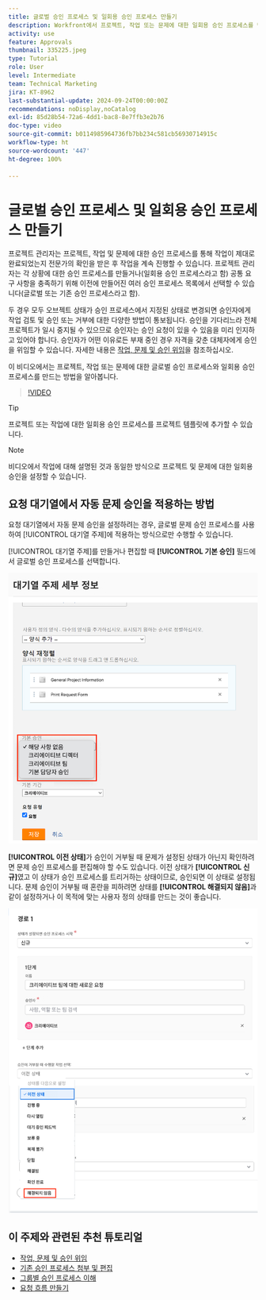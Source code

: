 ```yaml
---
title: 글로벌 승인 프로세스 및 일회용 승인 프로세스 만들기
description: Workfront에서 프로젝트, 작업 또는 문제에 대한 일회용 승인 프로세스를 만드는 방법을 알아봅니다.
activity: use
feature: Approvals
thumbnail: 335225.jpeg
type: Tutorial
role: User
level: Intermediate
team: Technical Marketing
jira: KT-8962
last-substantial-update: 2024-09-24T00:00:00Z
recommendations: noDisplay,noCatalog
exl-id: 85d28b54-72a6-4dd1-bac8-8e7ffb3e2b76
doc-type: video
source-git-commit: b0114985964736fb7bb234c581cb56930714915c
workflow-type: ht
source-wordcount: '447'
ht-degree: 100%

---
```


# 글로벌 승인 프로세스 및 일회용 승인 프로세스 만들기

프로젝트 관리자는 프로젝트, 작업 및 문제에 대한 승인 프로세스를 통해 작업이 제대로 완료되었는지 전문가의 확인을 받은 후 작업을 계속 진행할 수 있습니다. 프로젝트 관리자는 각 상황에 대한 승인 프로세스를 만들거나(일회용 승인 프로세스라고 함) 공통 요구 사항을 충족하기 위해 이전에 만들어진 여러 승인 프로세스 목록에서 선택할 수 있습니다(글로벌 또는 기존 승인 프로세스라고 함).

두 경우 모두 오브젝트 상태가 승인 프로세스에서 지정된 상태로 변경되면 승인자에게 작업 검토 및 승인 또는 거부에 대한 다양한 방법이 통보됩니다. 승인을 기다리느라 전체 프로젝트가 일시 중지될 수 있으므로 승인자는 승인 요청이 있을 수 있음을 미리 인지하고 있어야 합니다. 승인자가 어떤 이유로든 부재 중인 경우 자격을 갖춘 대체자에게 승인을 위임할 수 있습니다. 자세한 내용은 [작업, 문제 및 승인 위임](/help/manage-work/approval-processes-and-milestone-paths/delegate-approvals.md)을 참조하십시오.

이 비디오에서는 프로젝트, 작업 또는 문제에 대한 글로벌 승인 프로세스와 일회용 승인 프로세스를 만드는 방법을 알아봅니다.

>[!VIDEO](https://video.tv.adobe.com/v/335225/?quality=12&learn=on)

>[!TIP]
>
>프로젝트 또는 작업에 대한 일회용 승인 프로세스를 프로젝트 템플릿에 추가할 수 있습니다.

>[!NOTE]
>
>비디오에서 작업에 대해 설명된 것과 동일한 방식으로 프로젝트 및 문제에 대한 일회용 승인을 설정할 수 있습니다.

## 요청 대기열에서 자동 문제 승인을 적용하는 방법

요청 대기열에서 자동 문제 승인을 설정하려는 경우, 글로벌 문제 승인 프로세스를 사용하여 [!UICONTROL 대기열 주제]에 적용하는 방식으로만 수행할 수 있습니다.

[!UICONTROL 대기열 주제]를 만들거나 편집할 때 **[!UICONTROL 기본 승인]** 필드에서 글로벌 승인 프로세스를 선택합니다.

![대기열 주제에서 기본 승인 프로세스를 선택하는 방법을 보여주는 이미지](assets/automatic-issue-approval-1.png)

**[!UICONTROL 이전 상태]**&#x200B;가 승인이 거부될 때 문제가 설정된 상태가 아닌지 확인하려면 문제 승인 프로세스를 편집해야 할 수도 있습니다. 이전 상태가 **[!UICONTROL 신규]**&#x200B;였고 이 상태가 승인 프로세스를 트리거하는 상태이므로, 승인되면 이 상태로 설정됩니다. 문제 승인이 거부될 때 혼란을 피하려면 상태를 **[!UICONTROL 해결되지 않음]**&#x200B;과 같이 설정하거나 이 목적에 맞는 사용자 정의 상태를 만드는 것이 좋습니다.

![문제가 거부되었을 때 사용할 상태를 변경하는 것을 보여주는 이미지](assets/automatic-issue-approval-2.png)


## 이 주제와 관련된 추천 튜토리얼

* [작업, 문제 및 승인 위임](/help/manage-work/approval-processes-and-milestone-paths/delegate-approvals.md)
* [기존 승인 프로세스 첨부 및 편집](/help/manage-work/approval-processes-and-milestone-paths/attach-and-edit-existing-approval-processes.md)
* [그룹별 승인 프로세스 이해](/help/administration-and-setup/approval-processes-and-milestone-paths/group-specific-approval-processes.md)
* [요청 흐름 만들기](/help/manage-work/request-queues/create-a-request-flow.md)

